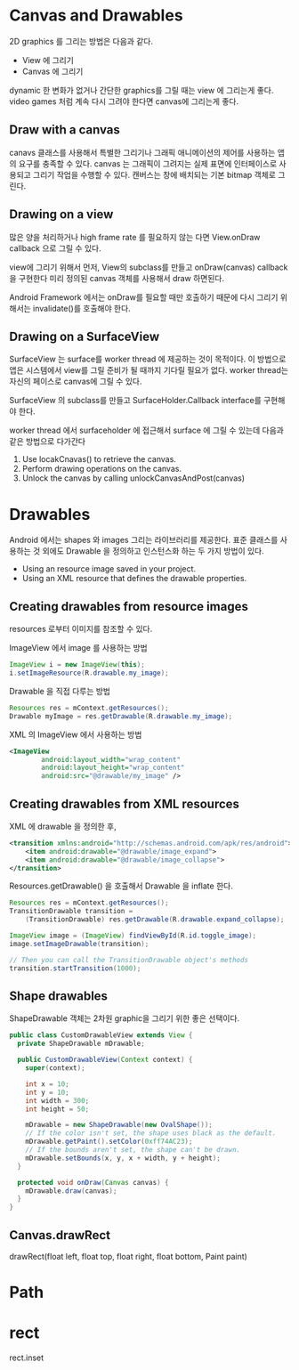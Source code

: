 # Canvas and Drawables
2D graphics 를 그리는 방법은 다음과 같다.
- View 에 그리기
- Canvas 에 그리기

dynamic 한 변화가 없거나 간단한 graphics를 그릴 때는 view 에 그리는게 좋다.
video games 처럼 계속 다시 그려야 한다면 canvas에 그리는게 좋다.


## Draw with a canvas
canavs 클래스를 사용해서 특별한 그리기나 그래픽 애니메이션의 제어를 사용하는 앱의 요구를 충족할 수 있다.
canvas 는 그래픽이 그려지는 실제 표면에 인터페이스로 사용되고 그리기 작업을 수행할 수 있다.
캔버스는 창에 배치되는 기본 bitmap 객체로 그린다.


## Drawing on a view
많은 양을 처리하거나 high frame rate 를 필요하지 않는 다면 View.onDraw callback 으로 그릴 수 있다.

view에 그리기 위해서 먼저, View의 subclass를 만들고 onDraw(canvas) callback 을 구현한다
미리 정의된 canvas 객체를 사용해서 draw 하면된다.

Android Framework 에서는 onDraw를 필요할 때만 호출하기 때문에 다시 그리기 위해서는
invalidate()를 호출해야 한다.


## Drawing on a SurfaceView
SurfaceView 는 surface를 worker thread 에 제공하는 것이 목적이다. 이 방법으로 앱은
시스템에서 view를 그릴 준비가 될 때까지 기다릴 필요가 없다. worker thread는 자신의 페이스로
canvas에 그릴 수 있다.

SurfaceView 의 subclass를 만들고 SurfaceHolder.Callback interface를 구현해야 한다.

worker thread 에서 surfaceholder 에 접근해서 surface 에 그릴 수 있는데 다음과 같은 방법으로 다가간다

1. Use locakCnavas() to retrieve the canvas.
2. Perform drawing operations on the canvas.
3. Unlock the canvas by calling unlockCanvasAndPost(canvas)


# Drawables
Android 에서는 shapes 와 images 그리는 라이브러리를 제공한다.
표준 클래스를 사용하는 것 외에도 Drawable 을 정의하고 인스턴스화 하는 두 가지 방법이 있다.

- Using an resource image saved in your project.
- Using an XML resource that defines the drawable properties.


## Creating drawables from resource images
resources 로부터 이미지를 참조할 수 있다.

ImageView 에서 image 를 사용하는 방법
```java
ImageView i = new ImageView(this);
i.setImageResource(R.drawable.my_image);
```
Drawable 을 직접 다루는 방법
```java
Resources res = mContext.getResources();
Drawable myImage = res.getDrawable(R.drawable.my_image);
```
XML 의 ImageView 에서 사용하는 방법
```xml
<ImageView
        android:layout_width="wrap_content"
        android:layout_height="wrap_content"
        android:src="@drawable/my_image" />
```


## Creating drawables from XML resources
XML 에 drawable 을 정의한 후,
```xml
<transition xmlns:android="http://schemas.android.com/apk/res/android">
    <item android:drawable="@drawable/image_expand">
    <item android:drawable="@drawable/image_collapse">
</transition>
```
Resources.getDrawable() 을 호출해서 Drawable 을 inflate 한다.
```java
Resources res = mContext.getResources();
TransitionDrawable transition =
    (TransitionDrawable) res.getDrawable(R.drawable.expand_collapse);

ImageView image = (ImageView) findViewById(R.id.toggle_image);
image.setImageDrawable(transition);

// Then you can call the TransitionDrawable object's methods
transition.startTransition(1000);
```


## Shape drawables
ShapeDrawable 객체는 2차원 graphic을 그리기 위한 좋은 선택이다.
```java
public class CustomDrawableView extends View {
  private ShapeDrawable mDrawable;

  public CustomDrawableView(Context context) {
    super(context);

    int x = 10;
    int y = 10;
    int width = 300;
    int height = 50;

    mDrawable = new ShapeDrawable(new OvalShape());
    // If the color isn't set, the shape uses black as the default.
    mDrawable.getPaint().setColor(0xff74AC23);
    // If the bounds aren't set, the shape can't be drawn.
    mDrawable.setBounds(x, y, x + width, y + height);
  }

  protected void onDraw(Canvas canvas) {
    mDrawable.draw(canvas);
  }
}
```



## Canvas.drawRect
drawRect(float left, float top, float right, float bottom, Paint paint)
# Path

# rect
rect.inset
